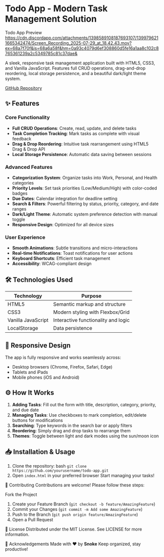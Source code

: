 # Todo App - Modern Task Management Solution

Todo App Preview
https://cdn.discordapp.com/attachments/1398589108187693107/1399796211665342474/Screen_Recording_2025-07-29_at_18.42.43.mov?ex=68a7f70f&is=68a6a58f&hm=0a93c4079d6ef308860d5fe16a1aa8c102c8765361239a2c5349785c81c37dae&

A sleek, responsive task management application built with HTML5, CSS3, and Vanilla JavaScript. Features full CRUD operations, drag-and-drop reordering, local storage persistence, and a beautiful dark/light theme system.

[GitHub Repository](https://github.com/Snoke988/Todo-app)

## ✨ Features

### Core Functionality
- **Full CRUD Operations**: Create, read, update, and delete tasks
- **Task Completion Tracking**: Mark tasks as complete with visual feedback
- **Drag & Drop Reordering**: Intuitive task rearrangement using HTML5 Drag & Drop API
- **Local Storage Persistence**: Automatic data saving between sessions

### Advanced Features
- **Categorization System**: Organize tasks into Work, Personal, and Health categories
- **Priority Levels**: Set task priorities (Low/Medium/High) with color-coded badges
- **Due Dates**: Calendar integration for deadline setting
- **Search & Filters**: Powerful filtering by status, priority, category, and date ranges
- **Dark/Light Theme**: Automatic system preference detection with manual toggle
- **Responsive Design**: Optimized for all device sizes

### User Experience
- **Smooth Animations**: Subtle transitions and micro-interactions
- **Real-time Notifications**: Toast notifications for user actions
- **Keyboard Shortcuts**: Efficient task management
- **Accessibility**: WCAG-compliant design

## 🛠️ Technologies Used

| Technology       | Purpose                                  |
|------------------|------------------------------------------|
| HTML5            | Semantic markup and structure            |
| CSS3             | Modern styling with Flexbox/Grid         |
| Vanilla JavaScript | Interactive functionality and logic     |
| LocalStorage     | Data persistence                         |

## 📱 Responsive Design

The app is fully responsive and works seamlessly across:
- Desktop browsers (Chrome, Firefox, Safari, Edge)
- Tablets and iPads
- Mobile phones (iOS and Android)

## ⚙️ How It Works

1. **Adding Tasks**: Fill out the form with title, description, category, priority, and due date
2. **Managing Tasks**: Use checkboxes to mark completion, edit/delete buttons for modifications
3. **Searching**: Type keywords in the search bar or apply filters
4. **Reordering**: Simply drag and drop tasks to rearrange them
5. **Themes**: Toggle between light and dark modes using the sun/moon icon

## 📥 Installation & Usage

1. Clone the repository:
   bash
`git clone https://github.com/yourusername/todo-app.git`
2. Open `index.html` in your preferred browser
Start managing your tasks!

🤝 Contributing
Contributions are welcome! Please follow these steps:

Fork the Project
1. Create your Feature Branch (`git checkout -b feature/AmazingFeature`)
2. Commit your Changes (`git commit -m Add some AmazingFeature`)
3. Push to the Branch (`git push origin feature/AmazingFeature`)
4. Open a Pull Request

📄 License
Distributed under the MIT License. See LICENSE for more information.

🌟 Acknowledgements
Made with ❤️ by **Snoke**
Keep organized, stay productive!
